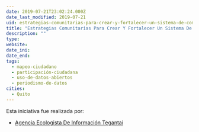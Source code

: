 ```yaml
---
date: 2019-07-21T23:02:24.000Z
date_last_modified: 2019-07-21
uid: estrategias-comunitarias-para-crear-y-fortalecer-un-sistema-de-comunicaci-libre-y-comunitaria-en-la-costa-pac-ifica-de-esmeraldas-ecuador
title: "Estrategias Comunitarias Para Crear Y Fortalecer Un Sistema De Comunicaci Libre Y Comunitaria En La Costa Pac{Ifica De Esmeraldas, Ecuador."
description: ""
type: 
website: 
date_ini: 
date_end: 
tags:
  - mapeo-ciudadano
  - participación-ciudadana
  - uso-de-datos-abiertos
  - periodismo-de-datos
cities: 
  - Quito
---
```


Esta iniciativa fue realizada por:

- [Agencia Ecologista De Información Tegantai](/organizaciones/agencia-ecologista-de-informacion-tegantai)
